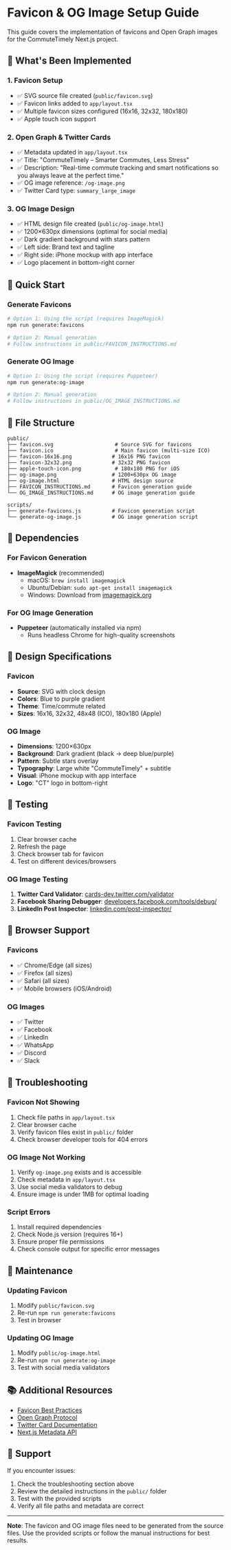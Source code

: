 # Favicon & OG Image Setup Guide

This guide covers the implementation of favicons and Open Graph images for the CommuteTimely Next.js project.

## 🎯 What's Been Implemented

### 1. Favicon Setup
- ✅ SVG source file created (`public/favicon.svg`)
- ✅ Favicon links added to `app/layout.tsx`
- ✅ Multiple favicon sizes configured (16x16, 32x32, 180x180)
- ✅ Apple touch icon support

### 2. Open Graph & Twitter Cards
- ✅ Metadata updated in `app/layout.tsx`
- ✅ Title: "CommuteTimely – Smarter Commutes, Less Stress"
- ✅ Description: "Real-time commute tracking and smart notifications so you always leave at the perfect time."
- ✅ OG image reference: `/og-image.png`
- ✅ Twitter Card type: `summary_large_image`

### 3. OG Image Design
- ✅ HTML design file created (`public/og-image.html`)
- ✅ 1200×630px dimensions (optimal for social media)
- ✅ Dark gradient background with stars pattern
- ✅ Left side: Brand text and tagline
- ✅ Right side: iPhone mockup with app interface
- ✅ Logo placement in bottom-right corner

## 🚀 Quick Start

### Generate Favicons
```bash
# Option 1: Using the script (requires ImageMagick)
npm run generate:favicons

# Option 2: Manual generation
# Follow instructions in public/FAVICON_INSTRUCTIONS.md
```

### Generate OG Image
```bash
# Option 1: Using the script (requires Puppeteer)
npm run generate:og-image

# Option 2: Manual generation
# Follow instructions in public/OG_IMAGE_INSTRUCTIONS.md
```

## 📁 File Structure

```
public/
├── favicon.svg                    # Source SVG for favicons
├── favicon.ico                    # Main favicon (multi-size ICO)
├── favicon-16x16.png             # 16x16 PNG favicon
├── favicon-32x32.png             # 32x32 PNG favicon
├── apple-touch-icon.png           # 180x180 PNG for iOS
├── og-image.png                  # 1200×630px OG image
├── og-image.html                 # HTML design source
├── FAVICON_INSTRUCTIONS.md       # Favicon generation guide
└── OG_IMAGE_INSTRUCTIONS.md      # OG image generation guide

scripts/
├── generate-favicons.js          # Favicon generation script
└── generate-og-image.js          # OG image generation script
```

## 🔧 Dependencies

### For Favicon Generation
- **ImageMagick** (recommended)
  - macOS: `brew install imagemagick`
  - Ubuntu/Debian: `sudo apt-get install imagemagick`
  - Windows: Download from [imagemagick.org](https://imagemagick.org/)

### For OG Image Generation
- **Puppeteer** (automatically installed via npm)
  - Runs headless Chrome for high-quality screenshots

## 🎨 Design Specifications

### Favicon
- **Source**: SVG with clock design
- **Colors**: Blue to purple gradient
- **Theme**: Time/commute related
- **Sizes**: 16x16, 32x32, 48x48 (ICO), 180x180 (Apple)

### OG Image
- **Dimensions**: 1200×630px
- **Background**: Dark gradient (black → deep blue/purple)
- **Pattern**: Subtle stars overlay
- **Typography**: Large white "CommuteTimely" + subtitle
- **Visual**: iPhone mockup with app interface
- **Logo**: "CT" logo in bottom-right

## 🧪 Testing

### Favicon Testing
1. Clear browser cache
2. Refresh the page
3. Check browser tab for favicon
4. Test on different devices/browsers

### OG Image Testing
1. **Twitter Card Validator**: [cards-dev.twitter.com/validator](https://cards-dev.twitter.com/validator)
2. **Facebook Sharing Debugger**: [developers.facebook.com/tools/debug/](https://developers.facebook.com/tools/debug/)
3. **LinkedIn Post Inspector**: [linkedin.com/post-inspector/](https://www.linkedin.com/post-inspector/)

## 📱 Browser Support

### Favicons
- ✅ Chrome/Edge (all sizes)
- ✅ Firefox (all sizes)
- ✅ Safari (all sizes)
- ✅ Mobile browsers (iOS/Android)

### OG Images
- ✅ Twitter
- ✅ Facebook
- ✅ LinkedIn
- ✅ WhatsApp
- ✅ Discord
- ✅ Slack

## 🚨 Troubleshooting

### Favicon Not Showing
1. Check file paths in `app/layout.tsx`
2. Clear browser cache
3. Verify favicon files exist in `public/` folder
4. Check browser developer tools for 404 errors

### OG Image Not Working
1. Verify `og-image.png` exists and is accessible
2. Check metadata in `app/layout.tsx`
3. Use social media validators to debug
4. Ensure image is under 1MB for optimal loading

### Script Errors
1. Install required dependencies
2. Check Node.js version (requires 16+)
3. Ensure proper file permissions
4. Check console output for specific error messages

## 🔄 Maintenance

### Updating Favicon
1. Modify `public/favicon.svg`
2. Re-run `npm run generate:favicons`
3. Test in browser

### Updating OG Image
1. Modify `public/og-image.html`
2. Re-run `npm run generate:og-image`
3. Test with social media validators

## 📚 Additional Resources

- [Favicon Best Practices](https://web.dev/favicon/)
- [Open Graph Protocol](https://ogp.me/)
- [Twitter Card Documentation](https://developer.twitter.com/en/docs/twitter-for-websites/cards/overview)
- [Next.js Metadata API](https://nextjs.org/docs/app/api-reference/functions/generate-metadata)

## 🤝 Support

If you encounter issues:
1. Check the troubleshooting section above
2. Review the detailed instructions in the `public/` folder
3. Test with the provided scripts
4. Verify all file paths and metadata are correct

---

**Note**: The favicon and OG image files need to be generated from the source files. Use the provided scripts or follow the manual instructions for best results.
